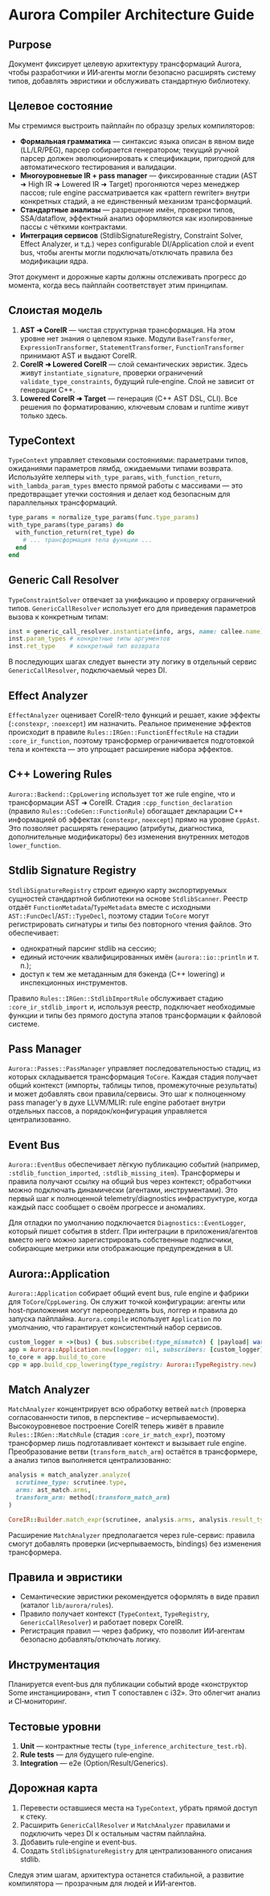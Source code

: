 # Aurora Compiler Architecture Guide

## Purpose

Документ фиксирует целевую архитектуру трансформаций Aurora, чтобы разработчики и ИИ‑агенты могли безопасно расширять систему типов, добавлять эвристики и обслуживать стандартную библиотеку.

## Целевое состояние

Мы стремимся выстроить пайплайн по образцу зрелых компиляторов:

- **Формальная грамматика** — синтаксис языка описан в явном виде (LL/LR/PEG), парсер собирается генератором; текущий ручной парсер должен эволюционировать к спецификации, пригодной для автоматического тестирования и валидации.
- **Многоуровневые IR + pass manager** — фиксированные стадии (AST ➜ High IR ➜ Lowered IR ➜ Target) прогоняются через менеджер пассов; rule engine рассматривается как «pattern rewriter» внутри конкретных стадий, а не единственный механизм трансформаций.
- **Стандартные анализы** — разрешение имён, проверки типов, SSA/dataflow, эффектный анализ оформляются как изолированные пассы с чёткими контрактами.
- **Интеграция сервисов** (StdlibSignatureRegistry, Constraint Solver, Effect Analyzer, и т.д.) через configurable DI/Application слой и event bus, чтобы агенты могли подключать/отключать правила без модификации ядра.

Этот документ и дорожные карты должны отслеживать прогресс до момента, когда весь пайплайн соответствует этим принципам.

## Слоистая модель

1. **AST ➜ CoreIR** — чистая структурная трансформация. На этом уровне нет знания о целевом языке. Модули `BaseTransformer`, `ExpressionTransformer`, `StatementTransformer`, `FunctionTransformer` принимают AST и выдают CoreIR.
2. **CoreIR ➜ Lowered CoreIR** — слой семантических эвристик. Здесь живут `instantiate_signature`, проверки ограничений `validate_type_constraints`, будущий rule‑engine. Слой не зависит от генерации C++.
3. **Lowered CoreIR ➜ Target** — генерация (C++ AST DSL, CLI). Все решения по форматированию, ключевым словам и runtime живут только здесь.

## TypeContext

`TypeContext` управляет стековыми состояниями: параметрами типов, ожиданиями параметров лямбд, ожидаемыми типами возврата. Используйте хелперы `with_type_params`, `with_function_return`, `with_lambda_param_types` вместо прямой работы с массивами — это предотвращает утечки состояния и делает код безопасным для параллельных трансформаций.

```ruby
type_params = normalize_type_params(func.type_params)
with_type_params(type_params) do
  with_function_return(ret_type) do
    # ... трансформация тела функции ...
  end
end
```

## Generic Call Resolver

`TypeConstraintSolver` отвечает за унификацию и проверку ограничений типов. `GenericCallResolver` использует его для приведения параметров вызова к конкретным типам:

```ruby
inst = generic_call_resolver.instantiate(info, args, name: callee.name)
inst.param_types # конкретные типы аргументов
inst.ret_type    # конкретный тип возврата
```

В последующих шагах следует вынести эту логику в отдельный сервис `GenericCallResolver`, подключаемый через DI.

## Effect Analyzer

`EffectAnalyzer` оценивает CoreIR-тело функций и решает, какие эффекты (`:constexpr`, `:noexcept`) им назначить. Реальное применение эффектов происходит в правиле `Rules::IRGen::FunctionEffectRule` на стадии `:core_ir_function`, поэтому трансформер ограничивается подготовкой тела и контекста — это упрощает расширение набора эффектов.

## C++ Lowering Rules

`Aurora::Backend::CppLowering` использует тот же rule engine, что и трансформации AST ➜ CoreIR. Стадия `:cpp_function_declaration` (правило `Rules::CodeGen::FunctionRule`) обогащает декларации C++ информацией об эффектах (`constexpr`, `noexcept`) прямо на уровне `CppAst`. Это позволяет расширять генерацию (атрибуты, диагностика, дополнительные модификаторы) без изменения внутренних методов `lower_function`.

## Stdlib Signature Registry

`StdlibSignatureRegistry` строит единую карту экспортируемых сущностей стандартной библиотеки на основе `StdlibScanner`. Реестр отдаёт `FunctionMetadata`/`TypeMetadata` вместе с исходными `AST::FuncDecl`/`AST::TypeDecl`, поэтому стадии `ToCore` могут регистрировать сигнатуры и типы без повторного чтения файлов. Это обеспечивает:

- однократный парсинг stdlib на сессию;
- единый источник квалифицированных имён (`aurora::io::println` и т. п.);
- доступ к тем же метаданным для бэкенда (C++ lowering) и инспекционных инструментов.

Правило `Rules::IRGen::StdlibImportRule` обслуживает стадию `:core_ir_stdlib_import` и, используя реестр, подключает необходимые функции и типы без прямого доступа этапов трансформации к файловой системе.

## Pass Manager

`Aurora::Passes::PassManager` управляет последовательностью стадиц, из которых складывается трансформация `ToCore`. Каждая стадия получает общий контекст (импорты, таблицы типов, промежуточные результаты) и может добавлять свои правила/сервисы. Это шаг к полноценному pass managerʼу в духе LLVM/MLIR: rule engine работает внутри отдельных пассов, а порядок/конфигурация управляется централизованно.

## Event Bus

`Aurora::EventBus` обеспечивает лёгкую публикацию событий (например, `:stdlib_function_imported`, `:stdlib_missing_item`). Трансформеры и правила получают ссылку на общий bus через контекст; обработчики можно подключать динамически (агентами, инструментами). Это первый шаг к полноценной telemetry/diagnostics инфраструктуре, когда каждый пасс сообщает о своём прогрессе и аномалиях.

Для отладки по умолчанию подключается `Diagnostics::EventLogger`, который пишет события в stderr. При интеграции в приложения/агентов вместо него можно зарегистрировать собственные подписчики, собирающие метрики или отображающие предупреждения в UI.

## Aurora::Application

`Aurora::Application` собирает общий event bus, rule engine и фабрики для `ToCore`/`CppLowering`. Он служит точкой конфигурации: агенты или host-приложения могут переопределять bus, логгер и правила до запуска пайплайна. `Aurora.compile` использует `Application` по умолчанию, что гарантирует консистентный набор сервисов.
```ruby
custom_logger = ->(bus) { bus.subscribe(:type_mismatch) { |payload| warn payload.inspect } }
app = Aurora::Application.new(logger: nil, subscribers: [custom_logger])
to_core = app.build_to_core
cpp = app.build_cpp_lowering(type_registry: Aurora::TypeRegistry.new)
```

## Match Analyzer

`MatchAnalyzer` концентрирует всю обработку ветвей `match` (проверка согласованности типов, в перспективе – исчерпываемости). Высокоуровневое построение CoreIR теперь живёт в правиле `Rules::IRGen::MatchRule` (стадия `:core_ir_match_expr`), поэтому трансформер лишь подготавливает контекст и вызывает rule engine. Преобразование ветви (`transform_match_arm`) остаётся в трансформере, а анализ типов выполняется централизованно:

```ruby
analysis = match_analyzer.analyze(
  scrutinee_type: scrutinee.type,
  arms: ast_match.arms,
  transform_arm: method(:transform_match_arm)
)

CoreIR::Builder.match_expr(scrutinee, analysis.arms, analysis.result_type)
```

Расширение `MatchAnalyzer` предполагается через rule-сервис: правила смогут добавлять проверки (исчерпываемость, bindings) без изменения трансформера.

## Правила и эвристики

- Семантические эвристики рекомендуется оформлять в виде правил (каталог `lib/aurora/rules`).
- Правило получает контекст (`TypeContext`, `TypeRegistry`, `GenericCallResolver`) и работает поверх CoreIR.
- Регистрация правил — через фабрику, что позволит ИИ‑агентам безопасно добавлять/отключать логику.

## Инструментация

Планируется event‑bus для публикации событий вроде «конструктор Some инстанциирован», «тип T сопоставлен с i32». Это облегчит анализ и CI‑мониторинг.

## Тестовые уровни

1. **Unit** — контрактные тесты (`type_inference_architecture_test.rb`).
2. **Rule tests** — для будущего rule‑engine.
3. **Integration** — e2e (Option/Result/Generics).

## Дорожная карта

1. Перевести оставшиеся места на `TypeContext`, убрать прямой доступ к стеку.
2. Расширить `GenericCallResolver` и `MatchAnalyzer` правилами и подключить через DI к остальным частям пайплайна.
3. Добавить rule‑engine и event‑bus.
4. Создать `StdlibSignatureRegistry` для централизованного описания stdlib.

Следуя этим шагам, архитектура останется стабильной, а развитие компилятора — прозрачным для людей и ИИ‑агентов.
